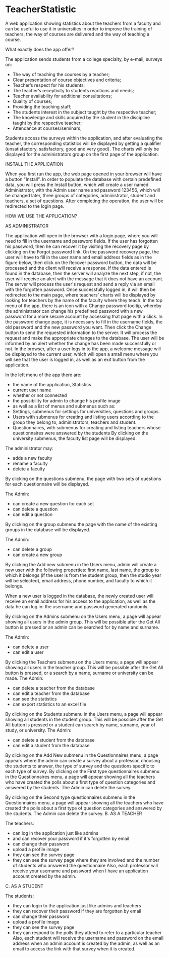 # TeacherStatistic
A web application showing statistics about the teachers from a faculty and can be useful to use it in universities in order to improve the training of teachers, the way of courses are delivered and the way of teaching a course.

What exactly does the app offer?


The application sends students from a college specialty, by e-mail, surveys on:
-	The way of teaching the courses by a teacher;
-	Clear presentation of course objectives and criteria;
-	Teacher’s respect for his students;
-	The teacher’s receptivity to students reactions and needs;
-	Teacher availability for additional consultations;
-	Quality of courses;
-	Providing the teaching staff;
-	The students interest in the subject taught by the respective teacher;
-	The knowledge and skills acquired by the student in the discipline taught by the respective teacher;
-	Attendance at courses/seminars;

Students access the surveys within the application, and after evaluating the teacher, the corresponding statistics will be displayed by getting a qualifier (unsatisfactory, satisfactory, good and very good).
The charts will only be displayed for the administrators group on the first page of the application.

INSTALL THE APPLICATION

When you first run the app, the web page opened in your browser will have a button "Install".
In order to populate the database with certain predefined data, you will press the Install button, which will create a user named Administrator, with the Admin user name and password 123456, which will be changed later, three groups of categories, administrator, student and teachers, a set of questions.
After completing the operation, the user will be redirected to the login page.

HOW WE USE THE APPLICATION?

AS ADMINISTRATOR

The application will open in the browser with a login page, where you will need to fill in the username and password fields.
If the user has forgotten his password, then he can recover it by visiting the recovery page by clicking on the Forgot password link.
On the password recovery page, the user will have to fill in the user name and email address fields as in the figure below, then click on the Recover password button, the data will be processed and the client will receive a response.
If the data entered is found in the database, then the server will analyze the next step, if not, the user will receive an alert with the message that it does not have an account.
The server will process the user's request and send a reply via an email with the forgotten password.
Once successfully logged in, it will then be redirected to the main page, where teachers' charts will be displayed by looking for teachers by the name of the faculty where they teach.
In the top menu of the app, there is an icon with a Change password tooltip, whereby the administrator can change his predefined password with a new password for a more secure account by accessing that page with a click.
In the password change page, it is necessary to fill in the username fields, the old password and the new password you want.
Then click the Change button to send the requested information to the server.
It will process the request and make the appropriate changes to the database.
The user will be informed by an alert whether the change has been made successfully or not.
In the browser, after a user logs in to the app, a welcome message will be displayed to the current user, which will open a small menu where you will see that the user is logged in, as well as an exit button from the application.

In the left menu of the app there are:
-	the name of the application, Statistics 
-	current user name
-	whether or not connected
-	 the possibility for admin to change his profile image 
-	as well as a list of menus and submenus such as:
-	Settings, submenus for settings for universities, questions and groups.
-	Users with submenus for creating and listing users according to the group they belong to, administrators, teachers and student.
-	Questionnaires, with submenus for creating and listing teachers whose questionnaires were answered by the students
By clicking on the university submenus, the faculty list page will be displayed.

The administrator may:
-	adds a new faculty
-	rename a faculty
-	delete a faculty

By clicking on the questions submenu, the page with two sets of questions for each questionnaire will be displayed. 

The Admin:
-	 can create a new question for each set
-	 can delete a question 
-	can edit a question

By clicking on the group submenu the page with the name of the existing groups in the database will be displayed.

The Admin:
-	 can delete a group
-	can create a new group

By clicking the Add new submenu in the Users menu, admin will create a new user with the following properties: first name, last name, the group to which it belongs (if the user is from the student group, then the studio year will be selected), email address, phone number, and faculty to which it belongs.

When a new user is logged in the database, the newly created user will receive an email address for his access to the application, as well as the data he can log in: the username and password generated randomly.

By clicking on the Admins submenu on the Users menu, a page will appear showing all users in the admin group. This will be possible after the Get All button is pressed or an admin can be searched for by name and surname.

The Admin:
-	 can delete a user
-	can edit a user

By clicking the Teachers submenu on the Users menu, a page will appear showing all users in the teacher group. This will be possible after the Get All button is pressed, or a search by a name, surname or university can be made.
The Admin:
-	can delete a teacher from the database
-	can edit a teacher from the database
-	can see the statistics 
-	can export statistics to an excel file

By clicking on the Students submenu in the Users menu, a page will appear showing all students in the student group. This will be possible after the Get All button is pressed or a student can search by name, surname, year of study, or university.
The Admin:
-	can delete a student from the database
-	can edit a student from the database

By clicking on the Add New submenu in the Questionnaires menu, a page appears where the admin can create a survey about a professor, choosing the students to answer, the type of survey and the questions specific to each type of survey.
By clicking on the First type questionnaires submenu in the Questionnaires menu, a page will appear showing all the teachers who have created the polls about a first type of question categories and answered by the students. 
The Admin can delete the survey.

By clicking on the Second type questionnaires submenu in the Questionnaires menu, a page will appear showing all the teachers who have created the polls about a first type of question categories and answered by the students. 
The Admin can delete the survey.
B. AS A TEACHER

The teachers:
-	can log in the application just like admins
-	and can recover your password if it's forgotten by email
-	can change their password
-	upload a profile image
-	they can see the survey page
-	they can see the survey page where they are involved and the number of students who answered the questionnaire
Also, each professor will receive your username and password when I have an application account created by the admin.

C. AS A STUDENT

The students:
-	they can login to the application just like admins and teachers
-	they can recover their password if they are forgotten by email
-	can change their password
-	upload a profile image
-	they can see the survey page
-	they can respond to the polls they attend to refer to a particular teacher
 Also, each student will receive the username and password on the email address when an admin account is created by the admin, as well as an email to access the link with that survey when it is created.

